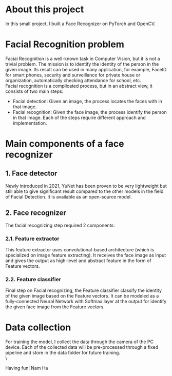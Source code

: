 # About this project
In this small project, I built a Face Recognizer on PyTorch and OpenCV.

# Facial Recognition problem
  Facial Recognition is a well-known task in Computer Vision, but it is not a trivial problem. The mission is to identify the identity of the person in the given image. Its result can be used in many application, for example, FaceID for smart phones, security and surveillance for private house or organization, automatically checking attendance for school, etc.\
  Facial recognition is a complicated process, but in an abstract view, it consists of two main steps:
  - Facial detection: Given an image, the process locates the faces with in that image.
  - Facial recognition: Given the face image, the process identify the person in that image.
  Each of the steps require different approach and implementation.
# Main components of a face recognizer
## 1. Face detector
Newly introduced in 2021, YuNet has been proven to be very lightweight but still able to give significant result compared to the other models in the field of Facial Detection. It is available as an open-source model.

## 2. Face recognizer
The facial recognizing step required 2 components:
### 2.1. Feature extractor
This feature extractor uses convolutional-based architecture (which is specialized on image feature extracting). It receives the face image as input and gives the output as high-level and abstract feature in the form of Feature vectors.
### 2.2. Feature classifier
Final step on Facial recognizing, the Feature classifier classify the identity of the given image based on the Feature vectors. It can be modeled as a fully-connected Neural Network with Softmax layer at the output for identify the given face image from the Feature vectors.

# Data collection
For training the model, I collect the data through the camera of the PC device. Each of the collected data will be pre-processed through a fixed pipeline and store in the data folder for future training.\
\

Having fun!
Nam Ha

